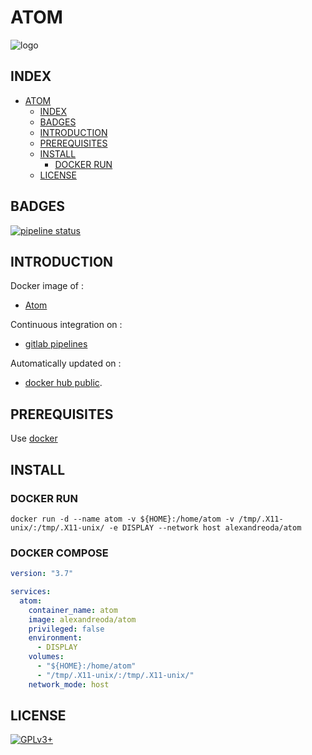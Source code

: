# ATOM

![logo](https://assets.gitlab-static.net/uploads/-/system/project/avatar/12904435/220px-Atom_editor_logo.svg.png)

## INDEX

- [ATOM](#atom)
  - [INDEX](#index)
  - [BADGES](#badges)
  - [INTRODUCTION](#introduction)
  - [PREREQUISITES](#prerequisites)
  - [INSTALL](#install)
    - [DOCKER RUN](#docker-run)
  - [LICENSE](#license)

## BADGES

[![pipeline status](https://gitlab.com/oda-alexandre/atom/badges/master/pipeline.svg)](https://gitlab.com/oda-alexandre/atom/commits/master)

## INTRODUCTION

Docker image of :

- [Atom](https://atom.io/)

Continuous integration on :

- [gitlab pipelines](https://gitlab.com/oda-alexandre/atom/pipelines)

Automatically updated on :

- [docker hub public](https://hub.docker.com/r/alexandreoda/atom/).

## PREREQUISITES

Use [docker](https://www.docker.com)

## INSTALL

### DOCKER RUN

```docker run -d --name atom -v ${HOME}:/home/atom -v /tmp/.X11-unix/:/tmp/.X11-unix/ -e DISPLAY --network host alexandreoda/atom```

### DOCKER COMPOSE

```yml
version: "3.7"

services:
  atom:
    container_name: atom
    image: alexandreoda/atom
    privileged: false
    environment:
      - DISPLAY
    volumes:
      - "${HOME}:/home/atom"
      - "/tmp/.X11-unix/:/tmp/.X11-unix/"
    network_mode: host
```

## LICENSE

[![GPLv3+](http://gplv3.fsf.org/gplv3-127x51.png)](https://gitlab.com/oda-alexandre/atom/blob/master/LICENSE)
